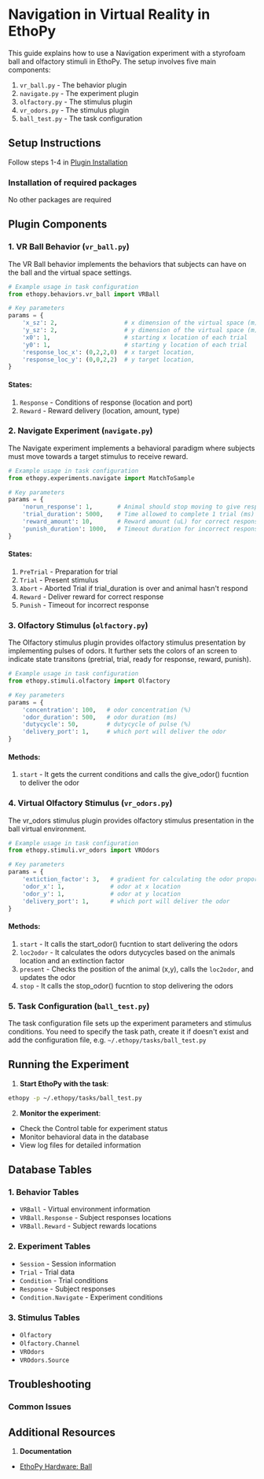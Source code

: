 # Navigation in Virtual Reality in EthoPy

This guide explains how to use a Navigation experiment with a styrofoam ball and olfactory stimuli in EthoPy. The setup involves five main components:

1. `vr_ball.py` - The behavior plugin
2. `navigate.py` - The experiment plugin
3. `olfactory.py` - The stimulus plugin
4. `vr_odors.py` - The stimulus plugin
5. `ball_test.py` - The task configuration

## Setup Instructions

Follow steps 1-4 in [Plugin Installation](https://github.com/ef-lab/ethopy_plugins)

### Installation of required packages

No other packages are required <!-- !!! Double check!!!! -->

## Plugin Components

### 1. VR Ball Behavior (`vr_ball.py`)

The VR Ball behavior implements the behaviors that subjects can have on the ball and the virtual space settings.

```python
# Example usage in task configuration
from ethopy.behaviors.vr_ball import VRBall 

# Key parameters
params = {
    'x_sz': 2,                   # x dimension of the virtual space (m)
    'y_sz': 2,                   # y dimension of the virtual space (m)
    'x0': 1,                     # starting x location of each trial 
    'y0': 1,                     # starting y location of each trial 
    'response_loc_x': (0,2,2,0)  # x target location,
    'response_loc_y': (0,0,2,2)  # y target location,
}
```

#### States:
1. `Response` - Conditions of response (location and port)
2. `Reward` - Reward delivery (location, amount, type)


### 2. Navigate Experiment (`navigate.py`)

The Navigate experiment implements a behavioral paradigm where subjects must move towards a target stimulus to receive reward.

```python
# Example usage in task configuration
from ethopy.experiments.navigate import MatchToSample

# Key parameters
params = {
    'norun_response': 1,       # Animal should stop moving to give response and receive reward
    'trial_duration': 5000,    # Time allowed to complete 1 trial (ms)
    'reward_amount': 10,       # Reward amount (uL) for correct response
    'punish_duration': 1000,   # Timeout duration for incorrect response (ms)
}
```

#### States:
1. `PreTrial` - Preparation for trial
2. `Trial` - Present stimulus
3. `Abort` - Aborted Trial if trial_duration is over and animal hasn't respond
5. `Reward` - Deliver reward for correct response
6. `Punish` - Timeout for incorrect response

### 3. Olfactory Stimulus (`olfactory.py`)

The Olfactory stimulus plugin provides olfactory stimulus presentation by implementing pulses of odors. It further sets the colors of an screen to indicate state transitons (pretrial, trial, ready for response, reward, punish).

```python
# Example usage in task configuration
from ethopy.stimuli.olfactory import Olfactory

# Key parameters
params = {
    'concentration': 100,   # odor concentration (%)
    'odor_duration': 500,   # odor duration (ms)
    'dutycycle': 50,        # dutycycle of pulse (%)
    'delivery_port': 1,     # which port will deliver the odor   
}
```

#### Methods:
1. `start`      - It gets the current conditions and calls the give_odor() fucntion to deliver the odor

### 4. Virtual Olfactory Stimulus (`vr_odors.py`)

The vr_odors stimulus plugin provides olfactory stimulus presentation in the ball virtual environment. 

```python
# Example usage in task configuration
from ethopy.stimuli.vr_odors import VROdors

# Key parameters
params = {
    'extiction_factor': 3,   # gradient for calculating the odor proportions at the different x, y locations
    'odor_x': 1,             # odor at x location
    'odor_y': 1,             # odor at y location
    'delivery_port': 1,      # which port will deliver the odor   
}
```

#### Methods:
1. `start`      - It calls the start_odor() fucntion to start delivering the odors
2. `loc2odor`   - It calculates the odors dutycycles based on the animals location and an extinction factor
3. `present`    - Checks the position of the animal (x,y), calls the `loc2odor`, and updates the odor
4. `stop`       - It calls the stop_odor() fucntion to stop delivering the odors

### 5. Task Configuration (`ball_test.py`)

The task configuration file sets up the experiment parameters and stimulus conditions. You need to specify the task path, create it if doesn't exist and add the configuration file, e.g. `~/.ethopy/tasks/ball_test.py`

## Running the Experiment

1. **Start EthoPy with the task**:

```bash
ethopy -p ~/.ethopy/tasks/ball_test.py
```

2. **Monitor the experiment**:
- Check the Control table for experiment status
- Monitor behavioral data in the database
- View log files for detailed information

## Database Tables

### 1. Behavior Tables
- `VRBall` - Virtual environment information
- `VRBall.Response` - Subject responses locations
- `VRBall.Reward` - Subject rewards locations

### 2. Experiment Tables
- `Session` - Session information
- `Trial` - Trial data
- `Condition` - Trial conditions
- `Response` - Subject responses
- `Condition.Navigate` - Experiment conditions

### 3. Stimulus Tables
- `Olfactory`
- `Olfactory.Channel`
- `VROdors`
- `VROdors.Source`


## Troubleshooting

### Common Issues


## Additional Resources

1. **Documentation**
- [EthoPy Hardware: Ball](https://github.com/ef-lab/ethopy_hardware/tree/main/VR_Ball)
